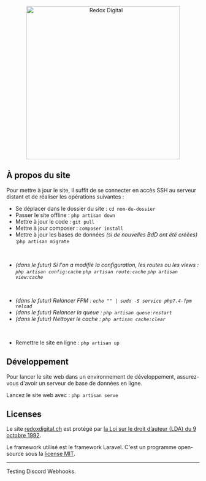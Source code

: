 <p align="center"><a href="https://redoxdigital.ch" target="_blank"><img src="https://redoxdigital.ch/assets/img/logo/Redox-Digital_Logotype-slogan-blanc-rouge.png" width="400" alt="Redox Digital"></a></p>


## À propos du site

Pour mettre à jour le site, il suffit de se connecter en accès SSH au serveur distant et de réaliser les opérations suivantes : 

- Se déplacer dans le dossier du site : `cd nom-du-dossier`
- Passer le site offline : `php artisan down`
- Mettre à jour le code : `git pull` 
- Mettre à jour composer : `composer install`
- Mettre à jour les bases de données *(si de nouvelles BdD ont été créées)* :`php artisan migrate`

<br/>

- *(dans le futur) Si l'on a modifié la configuration, les routes ou les views : 
    `php artisan config:cache`
    `php artisan route:cache`
    `php artisan view:cache`*

<br/>

- *(dans le futur) Relancer FPM : `echo "" | sudo -S service php7.4-fpm reload`*
- *(dans le futur) Relancer la queue : `php artisan queue:restart`*
- *(dans le futur) Nettoyer le cache : `php artisan cache:clear`*

<br/>

- Remettre le site en ligne : `php artisan up`

## Développement

Pour lancer le site web dans un environnement de développement, assurez-vous d'avoir un serveur de base de données en ligne.

Lancez le site web avec : `php artisan serve`


## Licenses

Le site [redoxdigital.ch](https://redoxdigital.ch) est protégé par [la Loi sur le droit d’auteur (LDA) du 9 octobre 1992](https://www.fedlex.admin.ch/eli/cc/1993/1798_1798_1798/fr).

Le framework utilisé est le framework Laravel. C'est un programme open-source sous la [license MIT](https://opensource.org/licenses/MIT).


---

Testing Discord Webhooks.
